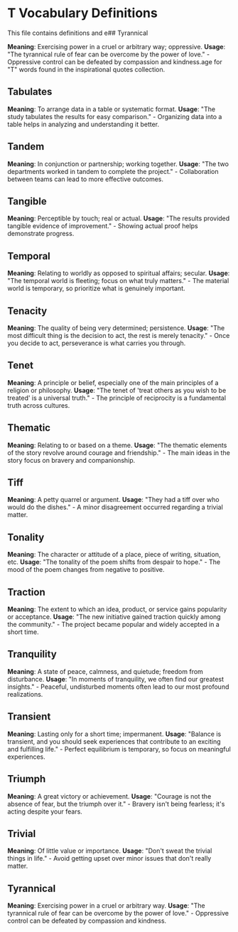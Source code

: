 # T Vocabulary Definitions

This file contains definitions and e## Tyrannical

**Meaning**: Exercising power in a cruel or arbitrary way; oppressive.
**Usage**: "The tyrannical rule of fear can be overcome by the power of love." - Oppressive control can be defeated by compassion and kindness.age for "T" words found in the inspirational quotes collection.

<!-- Add vocabulary words here following the format:
## WordName

**Meaning**: Clear, concise definition of the word.
**Usage**: "Quote or example sentence." - Explanation of the usage context.
-->

## Tabulates

**Meaning**: To arrange data in a table or systematic format.
**Usage**: "The study tabulates the results for easy comparison." - Organizing data into a table helps in analyzing and understanding it better.

## Tandem

**Meaning**: In conjunction or partnership; working together.
**Usage**: "The two departments worked in tandem to complete the project." - Collaboration between teams can lead to more effective outcomes.

## Tangible

**Meaning**: Perceptible by touch; real or actual.
**Usage**: "The results provided tangible evidence of improvement." - Showing actual proof helps demonstrate progress.

## Temporal

**Meaning**: Relating to worldly as opposed to spiritual affairs; secular.
**Usage**: "The temporal world is fleeting; focus on what truly matters." - The material world is temporary, so prioritize what is genuinely important.

## Tenacity

**Meaning**: The quality of being very determined; persistence.
**Usage**: "The most difficult thing is the decision to act, the rest is merely tenacity." - Once you decide to act, perseverance is what carries you through.

## Tenet

**Meaning**: A principle or belief, especially one of the main principles of a religion or philosophy.
**Usage**: "The tenet of 'treat others as you wish to be treated' is a universal truth." - The principle of reciprocity is a fundamental truth across cultures.

## Thematic

**Meaning**: Relating to or based on a theme.
**Usage**: "The thematic elements of the story revolve around courage and friendship." - The main ideas in the story focus on bravery and companionship.

## Tiff

**Meaning**: A petty quarrel or argument.
**Usage**: "They had a tiff over who would do the dishes." - A minor disagreement occurred regarding a trivial matter.

## Tonality

**Meaning**: The character or attitude of a place, piece of writing, situation, etc.
**Usage**: "The tonality of the poem shifts from despair to hope." - The mood of the poem changes from negative to positive.

## Traction

**Meaning**: The extent to which an idea, product, or service gains popularity or acceptance.
**Usage**: "The new initiative gained traction quickly among the community." - The project became popular and widely accepted in a short time.

## Tranquility

**Meaning**: A state of peace, calmness, and quietude; freedom from disturbance.
**Usage**: "In moments of tranquility, we often find our greatest insights." - Peaceful, undisturbed moments often lead to our most profound realizations.

## Transient

**Meaning**: Lasting only for a short time; impermanent.
**Usage**: "Balance is transient, and you should seek experiences that contribute to an exciting and fulfilling life." - Perfect equilibrium is temporary, so focus on meaningful experiences.

## Triumph

**Meaning**: A great victory or achievement.
**Usage**: "Courage is not the absence of fear, but the triumph over it." - Bravery isn't being fearless; it's acting despite your fears.

## Trivial

**Meaning**: Of little value or importance.
**Usage**: "Don't sweat the trivial things in life." - Avoid getting upset over minor issues that don't really matter.

## Tyrannical

**Meaning**: Exercising power in a cruel or arbitrary way.
**Usage**: "The tyrannical rule of fear can be overcome by the power of love." - Oppressive control can be defeated by compassion and kindness.
